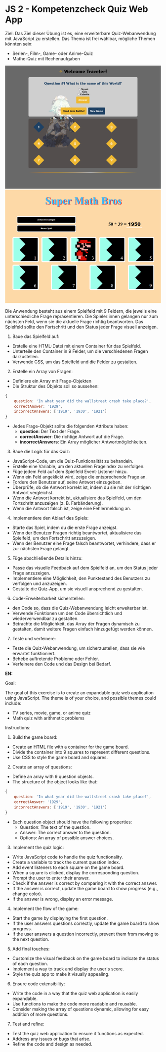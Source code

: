 # JS 2 - Kompetenzcheck Quiz Web App

Ziel: Das Ziel dieser Übung ist es, eine erweiterbare Quiz-Webanwendung mit JavaScript zu erstellen. Das Thema ist frei wählbar, mögliche Themen könnten sein:  

- Serien-, Film-, Game- oder Anime-Quiz  
- Mathe-Quiz mit Rechenaufgaben 

![Structure of an URL](bsp_quiz_joe.png "HTTP Request")
![Structure of an URL](bsp_quiz_vidan.png "HTTP Request")

Die Anwendung besteht aus einem Spielfeld mit 9 Feldern, die jeweils eine unterschiedliche Frage repräsentieren. Die Spieler:innen gelangen nur zum nächsten Feld, wenn sie die aktuelle Frage richtig beantworten. Das Spielfeld sollte den Fortschritt und den Status jeder Frage visuell anzeigen.  

1. Baue das Spielfeld auf:  
- Erstelle eine HTML-Datei mit einem Container für das Spielfeld.  
- Unterteile den Container in 9 Felder, um die verschiedenen Fragen darzustellen.  
- Verwende CSS, um das Spielfeld und die Felder zu gestalten.

2. Erstelle ein Array von Fragen:
- Definiere ein Array mit Frage-Objekten
- Die Struktur des Objekts soll so aussehen:
```javascript
{
    question: 'In what year did the wallstreet crash take place?',
    correctAnswer: '1929',
    incorrectAnswers: ['1919', '1930', '1921']
}
```
- Jedes Frage-Objekt sollte die folgenden Attribute haben:
    - **question**: Der Text der Frage.  
    - **correctAnswer**: Die richtige Antwort auf die Frage.  
    - **incorrectAnswers**: Ein Array möglicher Antwortmöglichkeiten.

3. Baue die Logik für das Quiz:  
- JavaScript-Code, um die Quiz-Funktionalität zu behandeln.  
- Erstelle eine Variable, um den aktuellen Frageindex zu verfolgen.  
- Füge jedem Feld auf dem Spielfeld Event-Listener hinzu.  
- Wenn ein Feld angeklickt wird, zeige die entsprechende Frage an.  
- Fordere den Benutzer auf, seine Antwort einzugeben.  
- Überprüfe, ob die Antwort korrekt ist, indem du sie mit der richtigen Antwort vergleichst.  
- Wenn die Antwort korrekt ist, aktualisiere das Spielfeld, um den Fortschritt anzuzeigen (z. B. Farbänderung).  
- Wenn die Antwort falsch ist, zeige eine Fehlermeldung an.

4. Implementiere den Ablauf des Spiels:  
- Starte das Spiel, indem du die erste Frage anzeigst.  
- Wenn der Benutzer Fragen richtig beantwortet, aktualisiere das Spielfeld, um den Fortschritt anzuzeigen.  
- Wenn der Benutzer eine Frage falsch beantwortet, verhindere, dass er zur nächsten Frage gelangt.

5. Füge abschließende Details hinzu:  
- Passe das visuelle Feedback auf dem Spielfeld an, um den Status jeder Frage anzuzeigen.  
- Implementiere eine Möglichkeit, den Punktestand des Benutzers zu verfolgen und anzuzeigen.  
- Gestalte die Quiz-App, um sie visuell ansprechend zu gestalten.

6. Code-Erweiterbarkeit sicherstellen:  
-  den Code so, dass die Quiz-Webanwendung leicht erweiterbar ist. 
- Verwende Funktionen um den Code übersichtlich und wiederverwendbar zu gestalten.  
- Betrachte die Möglichkeit, das Array der Fragen dynamisch zu gestalten, damit weitere Fragen einfach hinzugefügt werden können.  

7. Teste und verfeinere:  
- Teste die Quiz-Webanwendung, um sicherzustellen, dass sie wie erwartet funktioniert.  
- Behebe auftretende Probleme oder Fehler.  
- Verfeinere den Code und das Design bei Bedarf.

**EN:**

Goal:  

The goal of this exercise is to create an expandable quiz web application using JavaScript. The theme is of your choice, and possible themes could include:  

- TV series, movie, game, or anime quiz  
- Math quiz with arithmetic problems  

Instructions:  

1. Build the game board:  
- Create an HTML file with a container for the game board.  
- Divide the container into 9 squares to represent different questions.  
- Use CSS to style the game board and squares.  

2. Create an array of questions:  
- Define an array with 9 question objects.
- The structure of the object looks like that:
```javascript
{
    question: 'In what year did the wallstreet crash take place?',
    correctAnswer: '1929',
    incorrectAnswers: ['1919', '1930', '1921']
}
```
- Each question object should have the following properties:  
    - Question: The text of the question.  
    - Answer: The correct answer to the question.  
    - Options: An array of possible answer choices.  

3. Implement the quiz logic:  
- Write JavaScript code to handle the quiz functionality.  
- Create a variable to track the current question index.  
- Add event listeners to each square on the game board.  
- When a square is clicked, display the corresponding question.  
- Prompt the user to enter their answer.  
- Check if the answer is correct by comparing it with the correct answer.  
- If the answer is correct, update the game board to show progress (e.g., change color).  
- If the answer is wrong, display an error message.  

4. Implement the flow of the game:  
- Start the game by displaying the first question.  
- If the user answers questions correctly, update the game board to show progress.  
- If the user answers a question incorrectly, prevent them from moving to the next question.  

5. Add final touches:  
- Customize the visual feedback on the game board to indicate the status of each question.  
- Implement a way to track and display the user's score.  
- Style the quiz app to make it visually appealing.  

6. Ensure code extensibility:  
- Write the code in a way that the quiz web application is easily expandable. 
- Use functions to make the code more readable and reusable.  
- Consider making the array of questions dynamic, allowing for easy addition of more questions.  

7. Test and refine:  
- Test the quiz web application to ensure it functions as expected.  
- Address any issues or bugs that arise.  
- Refine the code and design as needed.  
